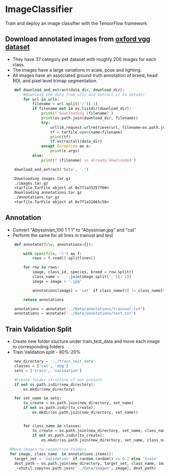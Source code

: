 # ImageClassifier
Train and deploy an image classifier with the TensorFlow framework

## Download annotated images from [oxford vgg dataset](http://www.robots.ox.ac.uk/~vgg/data/pets/)
- They have 37 category pet dataset with roughly 200 images for each class. 
- The images have a large variations in scale, pose and lighting.
- All images have an associated ground truth annotation of breed, head ROI, and pixel level trimap segmentation.

```python
    def download_and_extract(data_dir, download_dir):
        #Download the data from urls and extract it to datadir
        for url in urls:
            filename = url.split('/')[-1]
            if filename not in os.listdir(download_dir):
                print(f'Downloading {filename}')
                print(os.path.join(download_dir, filename))
                try:
                    urllib.request.urlretrieve(url, filename=os.path.join(download_dir, filename))
                    tf = tarfile.open(name=filename)
                    print(tf)
                    tf.extractall(data_dir)
                except Exception as e:
                    print(e.args)
            else:
                print(f'{filename} is already downloaded')

    download_and_extract('Data', '.')

```


```diff
    Downloading images.tar.gz
    ./images.tar.gz
    <tarfile.TarFile object at 0x7f1a33257f60>
    Downloading annotations.tar.gz
    ./annotations.tar.gz
    <tarfile.TarFile object at 0x7f1a32665c50>
```



## Annotation
- Convert "Abyssinian_100 1 1 1" to "Abyssinian.jpg" and "cat"
- Perform the same for all lines in trainval and test

```python
    def annotate(file, annotations={}):

        with open(file, 'r') as f:
            rows = f.read().splitlines()

        for row in rows:
            image, class_id, species, breed = row.split()
            class_name = '_'.join(image.split('_')[:-1])
            image = image + '.jpg'

            annotations[image] = 'cat' if class_name[0] != class_name[0].lower() else 'dog'

        return annotations

    annotations = annotate('../Data/annotations/trainval.txt')
    annotations = annotate('../Data/annotations/test.txt')
```

## Train Validation Split
- Create new folder stucture under train_test_data and move each image to corresponding folders
- Train Validation split - 80%-20%

```python
    new_directory = '../train_test_data'
    classes = ['cat', 'dog']
    sets = ['train', 'validation']

    #Create folder structure if not present
    if not os.path.isdir(new_directory):
        os.mkdir(new_directory)

    for set_name in sets:
        to_create = os.path.join(new_directory, set_name)
        if not os.path.isdir(to_create):
            os.mkdir(os.path.join(new_directory, set_name))


        for class_name in classes:
            to_create = os.path.join(new_directory, set_name, class_name)
            if not os.path.isdir(to_create):
                os.mkdir(os.path.join(new_directory, set_name, class_name))
   
  #Move images to respective folders
  for image, class_name  in annotations.items():
    target_set = 'validation' if random.random() <= 0.2 else 'train'
    dest_path = os.path.join(new_directory, target_set, class_name, image)
    _=shutil.copy(os.path.join('../Data/images', image), dest_path)

```

